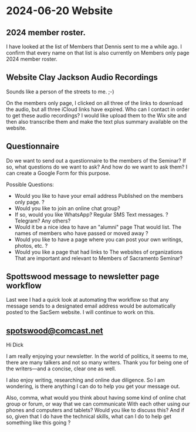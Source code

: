 # 2024-06-20 Website


## 2024 member roster.

I have looked at the list of Members that Dennis sent to me a while ago. I confirm that every name on that list is also currently on Members only page 2024 member roster.

## Website Clay Jackson Audio Recordings

Sounds like a person of the streets to me. ;-)

On the members only page, I clicked on all three of the links to download the audio, but all three iCloud links have expired. Who can I contact in order to get these audio recordings? I would like upload them to the Wix site and then also transcribe them and make the text plus summary available on the website.

## Questionnaire

Do we want to send out a questionnaire to the members of the Seminar? If so, what questions do we want to ask? And how do we want to ask them? I can create a Google Form for this purpose.

Possible Questions:

* Would you like to have your email address Published on the members only page. ?
* Would you like to join an online chat group?
* If so, would you like WhatsApp? Regular SMS Text messages. ? Telegram? Any others?
* Would it be a nice idea to have an "alumni" page That would list. The names of members who have passed or moved away ?
* Would you like to have a page where you can post your own writings, photos, etc. ?
* Would you like a page that had links to The websites of organizations That are important and relevant to Members of  Sacramento Seminar?

## Spottswood message to newsletter page workflow

Last wee I had a quick look at automating thw workflow so that any message sends to a designated email address would be automatically posted to the SacSem website. I will continue to work on this.

## spotswood@comcast.net

Hi Dick

I am really enjoying your newsletter. In the world of politics, it seems to me, there are many talkers and not so many writers. Thank you for being one of the writers—and a concise, clear one as well.

I also enjoy writing, researching and online due diligence. So I am wondering, is there anything I can do to help you get your message out.

Also, comma, what would you think about having some kind of online chat group or forum, or way that we can communicate With each other using our phones and computers and tablets? Would you like to discuss this? And if so, given that I do have the technical skills, what can I do to help get something like this going ?

